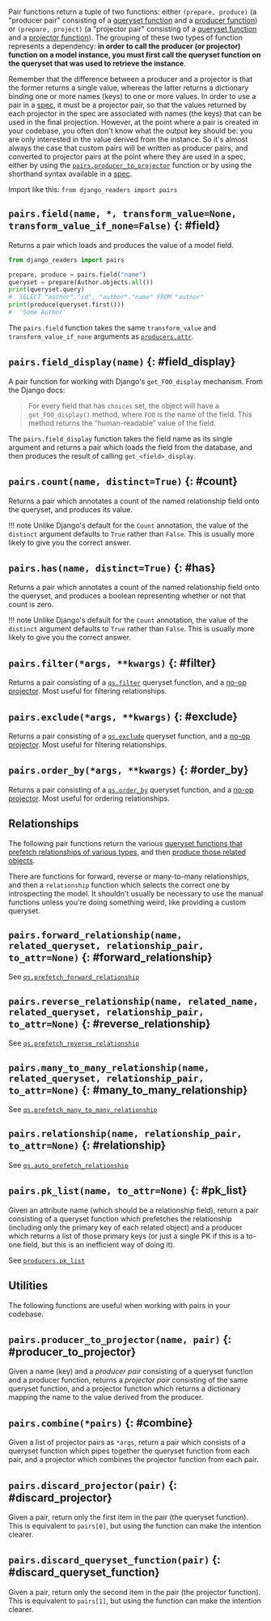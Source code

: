 Pair functions return a tuple of two functions: either `(prepare, produce)` (a "producer pair" consisting of a [queryset function](queryset-functions.md) and a [producer function](producers.md)) or `(prepare, project)` (a "projector pair" consisting of a [queryset function](queryset-functions.md) and a [projector function](projectors.md)). The grouping of these two types of function represents a dependency: **in order to call the producer (or projector) function on a model instance, you must first call the queryset function on the queryset that was used to retrieve the instance**.

Remember that the difference between a producer and a projector is that the former returns a single value, whereas the latter returns a dictionary binding one or more names (keys) to one or more values. In order to use a pair in a [spec](specs.md), it must be a projector pair, so that the values returned by each projector in the spec are associated with names (the keys) that can be used in the final projection. However, at the point where a pair is created in your codebase, you often don't know what the output key should be: you are only interested in the value derived from the instance. So it's almost always the case that custom pairs will be written as producer pairs, and converted to projector pairs at the point where they are used in a spec, either by using the [`pairs.producer_to_projector`](#producer_to_projector) function or by using the shorthand syntax available in a [spec](specs.md).

Import like this: `from django_readers import pairs`

## `pairs.field(name, *, transform_value=None, transform_value_if_none=False)` {: #field}

Returns a pair which loads and produces the value of a model field.

```python
from django_readers import pairs

prepare, produce = pairs.field("name")
queryset = prepare(Author.objects.all())
print(queryset.query)
#  SELECT "author"."id", "author"."name" FROM "author"
print(produce(queryset.first()))
#  'Some Author'
```

The `pairs.field` function takes the same `transform_value` and `transform_value_if_none` arguments as [`producers.attr`](producers.md#attr).

## `pairs.field_display(name)` {: #field_display}

A pair function for working with Django's `get_FOO_display` mechanism. From the Django docs:

> For every field that has `choices` set, the object will have a `get_FOO_display()` method, where `FOO` is the name of the field. This method returns the “human-readable” value of the field.

The `pairs.field_display` function takes the field name as its single argument and returns a pair which loads the field from the database, and then produces the result of calling `get_<field>_display`.

## `pairs.count(name, distinct=True)` {: #count}

Returns a pair which annotates a count of the named relationship field onto the queryset, and produces its value.

!!! note
    Unlike Django's default for the `Count` annotation, the value of the `distinct` argument defaults to `True` rather than `False`. This is usually more likely to give you the correct answer.

## `pairs.has(name, distinct=True)` {: #has}

Returns a pair which annotates a count of the named relationship field onto the queryset, and produces a boolean representing whether or not that count is zero.

!!! note
    Unlike Django's default for the `Count` annotation, the value of the `distinct` argument defaults to `True` rather than `False`. This is usually more likely to give you the correct answer.

## `pairs.filter(*args, **kwargs)` {: #filter}

Returns a pair consisting of a [`qs.filter`](queryset-functions.md#functions-that-mirror-built-in-queryset-methods) queryset function, and a [no-op projector](projectors.md#noop). Most useful for filtering relationships.

## `pairs.exclude(*args, **kwargs)` {: #exclude}

Returns a pair consisting of a [`qs.exclude`](queryset-functions.md#exclude) queryset function, and a [no-op projector](projectors.md#noop). Most useful for filtering relationships.

## `pairs.order_by(*args, **kwargs)` {: #order_by}

Returns a pair consisting of a [`qs.order_by`](queryset-functions.md#functions-that-mirror-built-in-queryset-methods) queryset function, and a [no-op projector](projectors.md#noop). Most useful for ordering relationships.

## Relationships

The following pair functions return the various [queryset functions that prefetch
relationships of various types](queryset-functions.md#prefetching), and then [produce those related objects](producers.md#relationship).

There are functions for forward, reverse or many-to-many relationships, and then
a `relationship` function which selects the correct one by introspecting the
model. It shouldn't usually be necessary to use the manual functions unless you're
doing something weird, like providing a custom queryset.

## `pairs.forward_relationship(name, related_queryset, relationship_pair, to_attr=None)` {: #forward_relationship}

See [`qs.prefetch_forward_relationship`](queryset-functions.md#prefetch_forward_relationship)

## `pairs.reverse_relationship(name, related_name, related_queryset, relationship_pair, to_attr=None)` {: #reverse_relationship}

See [`qs.prefetch_reverse_relationship`](queryset-functions.md#prefetch_reverse_relationship)

## `pairs.many_to_many_relationship(name, related_queryset, relationship_pair, to_attr=None)` {: #many_to_many_relationship}

See [`qs.prefetch_many_to_many_relationship`](queryset-functions.md#prefetch_many_to_many_relationship)

## `pairs.relationship(name, relationship_pair, to_attr=None)` {: #relationship}

See [`qs.auto_prefetch_relationship`](queryset-functions.md#auto_prefetch_relationship)

## `pairs.pk_list(name, to_attr=None)` {: #pk_list}

Given an attribute name (which should be a relationship field), return a pair consisting of a queryset function which prefetches the relationship (including only the primary key of each related object) and a producer which returns a list of those primary keys (or just a single PK if this is a to-one field, but this is an inefficient way of doing it).

See [`producers.pk_list`](producers.md#pk_list)

## Utilities

The following functions are useful when working with pairs in your codebase.

## `pairs.producer_to_projector(name, pair)` {: #producer_to_projector}

Given a name (key) and a _producer pair_ consisting of a queryset function and a producer function, returns a _projector pair_ consisting of the same queryset function, and a projector function which returns a dictionary mapping the name to the value derived from the producer.

## `pairs.combine(*pairs)` {: #combine}

Given a list of projector pairs as `*args`, return a pair which consists of a queryset function which pipes together the queryset function from each pair, and a projector which combines the projector function from each pair.

## `pairs.discard_projector(pair)` {: #discard_projector}

Given a pair, return only the first item in the pair (the queryset function). This is equivalent to `pairs[0]`, but using the function can make the intention clearer.

## `pairs.discard_queryset_function(pair)` {: #discard_queryset_function}

Given a pair, return only the second item in the pair (the projector function). This is equivalent to `pairs[1]`, but using the function can make the intention clearer.
